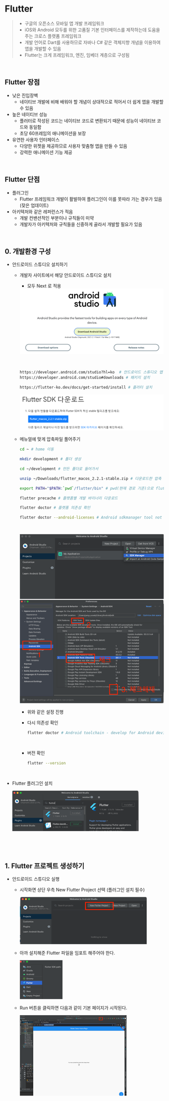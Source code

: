 # Flutter

> * 구글의 오픈소스 모바일 앱 개발 프레임워크
> * iOS와 Android 모두를 위한 고품질 기본 인터페이스를 제작하는데 도움을 주는 크로스 플랫폼 프레임워크
> * 개발 언어로 Dart를 사용하므로 자바나 C# 같은 객체지향 개념을 이용하여 앱을 개발할 수 있음
> * Flutter는 크게 프레임워크, 엔진, 임베더 계층으로 구성됨

​                  

## Flutter 장점

* 낮은 진입장벽
  * 네이티브 개발에 비해 배워야 할 개념이 상대적으로 적어서 더 쉽게 앱을 개발할 수 있음
* 높은 네이티브 성능
  * 플러터로 작성된 코드는 네이티브 코드로 변환되기 때문에 성능이 네이티브 코드와 동일함
  * 초당 60프레임의 애니메이션을 보장
* 유연한 사용자 인터페이스
  * 다양한 위젯을 제공하므로 사용자 맞춤형 앱을 만들 수 있음
  * 강력한 애니메이션 기능 제공

​              

## Flutter 단점

* 플러그인
  * Flutter 프레임워크 개발이 활발하여 플러그인이 이를 못따라 가는 경우가 있음(잦은 업데이트)
* 아키텍처와 같은 레퍼런스가 적음
  * 개발 컨밴션적인 부분이나 규칙들이 미약
  * 개발자가 아키텍처와 규칙들을 신중하게 골라서 개발할 필요가 있음

​            

## 0. 개발환경 구성

* 안드로이드 스튜디오 설치하기

  * 개발자 사이트에서 해당 안드로이드 스튜디오 설치

    * 모두 Next 로 적용

    <img src="flutter_basic.assets/image-20220529234224224.png" alt="image-20220529234224224" style="zoom:50%;" />

    ​                   

    ```bash
    https://developer.android.com/studio?hl=ko  # 안드로이드 스튜디오 앱 설치
    https://developer.android.com/studio#downloads # 패키지 설치
    ```

    ```bash
    https://flutter-ko.dev/docs/get-started/install # 플러터 설치
    ```

    <img src="flutter_basic.assets/image-20220529235054020.png" alt="image-20220529235054020" style="zoom:50%;" />

  * 메뉴얼에 맞게 압축파일 풀어주기

    ```bash
    cd ~ # home 이동
    ```

    ```bash
    mkdir development # 폴더 생성
    ```

    ```bash
    cd ~/development # 만든 폴더로 들어가서
    ```

    ```bash
    unzip ~/Downloads/flutter_macos_2.2.1-stable.zip # 다운로드한 압축 해제
    ```

    ```bash
    export PATH="$PATH:`pwd`/flutter/bin" # pwd(현재 경로 기준)으로 flutter의 bin 등록 
    ```

    ````bash
    flutter precache # 플랫폼별 개발 바이너리 다운로드
    ````

    ```bash
    flutter doctor # 플랫폼 의존성 확인
    ```

    ````bash
    flutter doctor --android-licenses # Android sdkmanager tool not found 오류 발생
    ````

    ​           

    <img src="flutter_basic.assets/image-20220530001128225.png" alt="image-20220530001128225" style="zoom: 67%;" />                       

    <img src="flutter_basic.assets/image-20220530001009435.png" alt="image-20220530001009435" style="zoom: 50%;" />

    * 위와 같은 설정 진행

    * 다시 의존성 확인

      ```bash
      flutter doctor # Android toolchain - develop for Android devices (Android SDK version 32.1.0-rc1)
      ```

    ​             

    * 버전 확인

      ```bash
      flutter --version              
      ```

​                

* Flutter 플러그인 설치

  <img src="flutter_basic.assets/image-20220530001922980.png" alt="image-20220530001922980" style="zoom:50%;" />

​                            

​                     

## 1. Flutter 프로젝트 생성하기

* 안드로이드 스튜디오 실행

  * 시작화면 상단 우측 New Flutter Project 선택 (플러그인 설치 필수)

    <img src="flutter_basic.assets/image-20220530002026045.png" alt="image-20220530002026045" style="zoom:50%;" />

  * 아까 설치해준 Flutter 파일을 임포트 해주어야 한다.

    <img src="flutter_basic.assets/image-20220530002759180.png" alt="image-20220530002759180" style="zoom:50%;" />

  * Run 버튼을 클릭하면 다음과 같이 기본 페이지가 시작된다.

    <img src="flutter_basic.assets/image-20220530003430014.png" alt="image-20220530003430014" style="zoom: 33%;" />